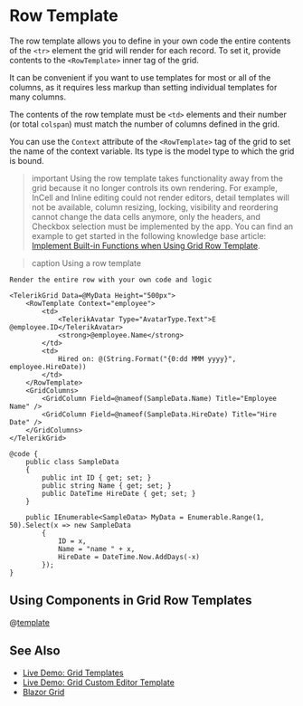 
# Row Template

The row template allows you to define in your own code the entire contents of the `<tr>` element the grid will render for each record. To set it, provide contents to the `<RowTemplate>` inner tag of the grid.

It can be convenient if you want to use templates for most or all of the columns, as it requires less markup than setting individual templates for many columns.

The contents of the row template must be `<td>` elements and their number (or total `colspan`) must match the number of columns defined in the grid.

You can use the `Context` attribute of the `<RowTemplate>` tag of the grid to set the name of the context variable. Its type is the model type to which the grid is bound.

>important Using the row template takes functionality away from the grid because it no longer controls its own rendering. For example, InCell and Inline editing could not render editors, detail templates will not be available, column resizing, locking, visibility and reordering cannot change the data cells anymore, only the headers, and Checkbox selection must be implemented by the app. You can find an example to get started in the following knowledge base article: [Implement Built-in Functions when Using Grid Row Template](slug:grid-kb-row-template-simulate-built-in-functions).

>caption Using a row template

````RAZOR
Render the entire row with your own code and logic

<TelerikGrid Data=@MyData Height="500px">
	<RowTemplate Context="employee">
		<td>
			<TelerikAvatar Type="AvatarType.Text">E @employee.ID</TelerikAvatar>
			<strong>@employee.Name</strong>
		</td>
		<td>
			Hired on: @(String.Format("{0:dd MMM yyyy}", employee.HireDate))
		</td>
	</RowTemplate>
	<GridColumns>
		<GridColumn Field=@nameof(SampleData.Name) Title="Employee Name" />
		<GridColumn Field=@nameof(SampleData.HireDate) Title="Hire Date" />
	</GridColumns>
</TelerikGrid>

@code {
	public class SampleData
	{
		public int ID { get; set; }
		public string Name { get; set; }
		public DateTime HireDate { get; set; }
	}

	public IEnumerable<SampleData> MyData = Enumerable.Range(1, 50).Select(x => new SampleData
		{
			ID = x,
			Name = "name " + x,
			HireDate = DateTime.Now.AddDays(-x)
		});
}
````

## Using Components in Grid Row Templates

@[template](/_contentTemplates/grid/common-link.md#using-components-in-templates)

## See Also

* [Live Demo: Grid Templates](https://demos.telerik.com/blazor-ui/grid/templates)
* [Live Demo: Grid Custom Editor Template](https://demos.telerik.com/blazor-ui/grid/custom-editor)
* [Blazor Grid](slug:grid-overview)

